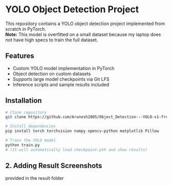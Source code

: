 # YOLO Object Detection Project

This repository contains a YOLO object detection project implemented from scratch in PyTorch.  
**Note:** This model is overfitted on a small dataset because my laptop does not have high specs to train the full dataset.

## Features
- Custom YOLO model implementation in PyTorch
- Object detection on custom datasets
- Supports large model checkpoints via Git LFS
- Inference scripts and sample results included

## Installation
```bash
# Clone repository
git clone https://github.com/Arunesh2805/Object_Detection---YOLO-v1-from-scratch.git

# Install dependencies
pip install torch torchvision numpy opencv-python matplotlib Pillow

# Train the YOLO model
python train.py
# (It will automatically load checkpoint.pth and show results)
```



## **2. Adding Result Screenshots**
provided in the result folder
